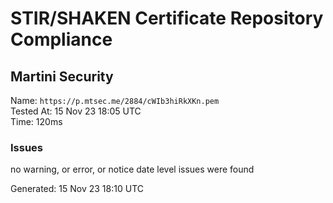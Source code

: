 # STIR/SHAKEN Certificate Repository Compliance

## Martini Security

Name: `https://p.mtsec.me/2884/cWIb3hiRkXKn.pem`\
Tested At: 15 Nov 23 18:05 UTC\
Time: 120ms

### Issues

no warning, or error, or notice date level issues were found

Generated: 15 Nov 23 18:10 UTC